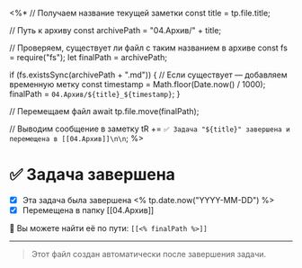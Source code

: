 <%*
// Получаем название текущей заметки
const title = tp.file.title;

// Путь к архиву
const archivePath = "04.Архив/" + title;

// Проверяем, существует ли файл с таким названием в архиве
const fs = require("fs");
let finalPath = archivePath;

if (fs.existsSync(archivePath + ".md")) {
  // Если существует — добавляем временную метку
  const timestamp = Math.floor(Date.now() / 1000);
  finalPath = `04.Архив/${title}_${timestamp}`;
}

// Перемещаем файл
await tp.file.move(finalPath);

// Выводим сообщение в заметку
tR += `✅ Задача "${title}" завершена и перемещена в [[04.Архив]]\n\n`;
%>

# ✅ Задача завершена

- [x] Эта задача была завершена <% tp.date.now("YYYY-MM-DD") %>
- [x] Перемещена в папку [[04.Архив]]

📌 Вы можете найти её по пути: `[[<% finalPath %>]]`

---
> Этот файл создан автоматически после завершения задачи.